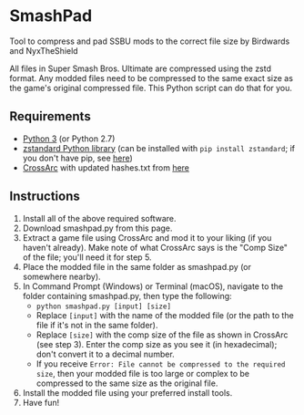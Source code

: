 # SmashPad
Tool to compress and pad SSBU mods to the correct file size
by Birdwards and NyxTheShield

All files in Super Smash Bros. Ultimate are compressed using the zstd format. Any modded files need to be compressed to the same exact size as the game's original compressed file. This Python script can do that for you.

## Requirements

- [Python 3](https://www.python.org/) (or Python 2.7)
- [zstandard Python library](https://pypi.org/project/zstandard/) (can be installed with `pip install zstandard`; if you don't have pip, see [here](https://pip.pypa.io/en/stable/installing/))
- [CrossArc](https://github.com/Ploaj/ArcCross/) with updated hashes.txt from [here](https://github.com/ultimate-research/archive-hashes/)

## Instructions

1. Install all of the above required software.
2. Download smashpad.py from this page.
3. Extract a game file using CrossArc and mod it to your liking (if you haven't already). Make note of what CrossArc says is the "Comp Size" of the file; you'll need it for step 5.
4. Place the modded file in the same folder as smashpad.py (or somewhere nearby).
5. In Command Prompt (Windows) or Terminal (macOS), navigate to the folder containing smashpad.py, then type the following:
   - `python smashpad.py [input] [size]`
   - Replace `[input]` with the name of the modded file (or the path to the file if it's not in the same folder).
   - Replace `[size]` with the comp size of the file as shown in CrossArc (see step 3). Enter the comp size as you see it (in hexadecimal); don't convert it to a decimal number.
   - If you receive `Error: File cannot be compressed to the required size`, then your modded file is too large or complex to be compressed to the same size as the original file.
6. Install the modded file using your preferred install tools.
7. Have fun!
